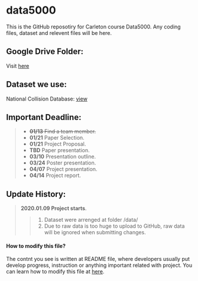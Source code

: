 # data5000
This is the GitHub reposotiry for Carleton course Data5000. Any coding files, dataset and relevent files will be here.

## Google Drive Folder:
Visit [here](https://drive.google.com/drive/folders/1fPmk5myTJ0-fFy3vEMhSuxwtxhNGfENu)

## Dataset we use:
National Collision Database: [view](https://open.canada.ca/data/en/dataset/1eb9eba7-71d1-4b30-9fb1-30cbdab7e63a)

## Important Deadline:
>- ~~**01/13** Find a team member.~~
>- **01/21** Paper Selection.
>- **01/21** Project Proposal.
>- **TBD** Paper presentation.
>- **03/10** Presentation outline.
>- **03/24** Poster presentation.
>- **04/07** Project presentation.
>- **04/14** Project report.

## Update History:
> **2020.01.09 Project starts**.
>> 1. Dataset were arrenged at folder /data/
>> 2. Due to raw data is too huge to upload to GitHub, raw data will be ignored when submitting changes.

#### How to modify this file?
The contnt you see is written at README file, where developers usually put develop progress, instruction or anything important related with project. You can learn how to modify this file at [here](https://help.github.com/en/github/writing-on-github/basic-writing-and-formatting-syntax).
